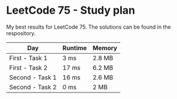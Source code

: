# LeetCode 75 - Study plan

My best results for LeetCode 75. The solutions can be found in the respository.

| Day               | Runtime | Memory |
| ----------------- | ------- | ------ |
| First - Task 1    | 3 ms    | 2.8 MB |
| First - Task 2    | 17 ms   | 6.2 MB |
| Second - Task 1   | 16 ms   | 2.6 MB |
| Second - Task 2   | 0 ms    | 2 MB   |
